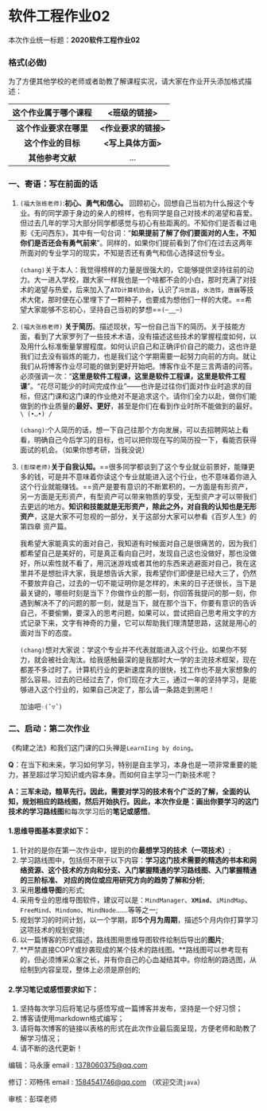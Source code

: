 # 软件工程作业02

本次作业统一标题：**2020软件工程作业02**

### 格式(必做)

为了方便其他学校的老师或者助教了解课程实况，请大家在作业开头添加格式描述：

| **这个作业属于哪个课程** |   **<班级的链接>**   |
| :----------------------: | :------------------: |
|  **这个作业要求在哪里**  | **<作业要求的链接>** |
|    **这个作业的目标**    |  **<写上具体方面>**  |
|     **其他参考文献**     |         ...          |

### 一、寄语：写在前面的话

1. `(福大张栋老师)`:**初心、勇气和信心。** 回顾初心，回想自己当初为什么报这个专业。有的同学源于身边的亲人的榜样，也有同学是自己对技术的渴望和喜爱。但过去几年的学习大部分同学都感觉与初心有些距离的。不知你们是否看过电影《无问西东》，其中有一句台词：“**如果提前了解了你们要面对的人生，不知你们是否还会有勇气前来**”。同样的，如果你们提前看到了你们在过去这两年所面对的专业学习的现实，不知是否还有勇气和信心选择这份专业。

   

   `(chang)`关于本人：我觉得榜样的力量是很强大的，它能够提供坚持往前的动力。大一进入学校，跟大家一样我也是一个啥都不会的小白，那时充满了对技术的渴望与热爱，后来加入了`ATD计算机协会`，认识了`冯世昌`，`水浩铧`，`唐巍`等技术大佬，那时便在心里埋下了一颗种子，也要成为想他们一样的大佬。==希望大家能够不忘初心，坚持自己当初的梦想==`(─‿‿─)`



2. `(福大张栋老师)` **关于简历**。描述现状，写一份自己当下的简历。关于技能方面，看到了大家罗列了一些技术术语，没有描述这些技术的掌握程度如何，以及用什么标准衡量掌握程度。如何认识自己和正确评价自己的能力，这也许是我们过去没有锻炼的能力，也是我们这个学期需要一起努力向前的方向。就让我们从将博客作业尽可能的做到更好开始吧。博客作业不是三言两语的问答。必须强调一次：“**这里是软件工程课，这里是软件工程课，这里是软件工程课**”。“花尽可能少的时间完成作业”——也许是过往你们面对作业时追求的目标，但这门课和这门课的作业绝对不是追求这个。请你们全力以赴，做你们能做到的作业质量的**最好、更好**，甚至是你们在看到作业时所不能做到的最好。`\﻿ (•◡•) /`

   

   `(chang)`:个人简历的话，想一下自己往那个方向发展，可以去招聘网站上看看，明确自己今后学习的目标，也可以把你现在写的简历投一下，看能否获得面试的机会。（如果你想考研，当我没说）



3. `(彭琛老师)`**关于自我认知。**==很多同学都谈到了这个专业就业前景好，能赚更多的钱，可是并不意味着你读这个专业就能进入这个行业，也不意味着你进入这个行业就能赚钱。==资产是要有意识的不断累积的，一方面是有形资产，另一方面是无形资产，有型资产可以带来物质的享受，无型资产才可以带我们去更远的地方。**知识和技能就是无形资产，除此之外，对自我的认知也是无形资产**，这是大家不可忽视的一部分，关于这部分大家可以参看《百岁人生》的第四章 资产篇。

   我希望大家能真实的面对自己，我知道有时候面对自己是很痛苦的，因为我们都希望自己是美好的，可是真正看向自己时，发现自己这也没做好，那也没做好，所以索性就不看了，用沉迷游戏或者其他的东西来逃避面对自己，我在这里并不是想批评大家，我是想告诉大家，我希望你们即便是已经大三了，仍然不要放弃自己，过去的一切不能证明你是怎样的，未来的日子还很长，当下是最关键的，哪些时刻是当下？你做作业的那一刻，你回答我提问的那一刻，你遇到解决不了的问题的那一刻，就是当下，就在那个当下，你要有意识的告诉自己，不要偷懒，要深入的思考问题，如果可以，尝试把自己思考用文字的方式记录下来，文字有神奇的力量，它可以帮助我们理清楚思路，这就是用心的面对当下的态度。

   

   `(chang)`想对大家说：学这个专业并不代表就能进入这个行业。如果你不努力，就会被社会淘汰。给我感触最深的是我那时大一学的主流技术框架，现在都差不多过时了。计算机行业的更新速度真的很快，找工作也不是大家想象的那么容易。过去的已经过去了，你们现在才大三，通过一年的坚持学习，是能够进入这个行业的，如果自己决定了，那么请一条路走到黑吧！

   加油吧`☜(ˆ▽ˆ)`



### 二、启动：第二次作业

​	《构建之法》和我们这门课的口头禅是`LearnIing by doing`。

​	**Q**：在当下和未来，学习如何学习，特别是自主学习，本身也是一项非常重要的能力，甚至超过学习知识或内容本身。而如何自主学习一门新技术呢？

​	 **A：**三军未动，粮草先行。因此，需要对学习的技术有个广泛的了解，全面的认知，规划相应的路线图，然后开始执行。因此，本次作业是：画出你要学习的这门技术的**学习路线图**和每次学习后的**笔记或感悟**。

#### 1.思维导图基本要求如下：

1. 针对的是你在第一次作业中，提到的你**最想学习的技术（一项技术）**;
2. 学习路线图中，包括但不限于以下内容：**学习这门技术需要的精选的书本和网络资源、这个技术的方向和分支、入门掌握精通的学习路线图、入门掌握精通的三阶标准、 对应的岗位或应用研究方向的趋势了解和分析**;
3. 采用**思维导图**的形式;
4. 采用专业的思维导图软件，建议可以是：`MindManager`、**`XMind`**、`iMindMap`、`FreeMind`、`Mindomo`、`MindNode`……等等之一;
5. 规划学习的时间计划，以一个学期，即**5个月为周期**，描述5个月内你打算学习这项技术的规划安排;
6. 以一篇博客的形式描述，路线图用思维导图软件绘制后导出的**图片**;
7. **严禁直接COPY或抄袭现成的某个技术的路线图。**路线图可以参考现有的，但必须博采众家之长，并有你自己的心血凝结其中。你绘制的路选图，从绘制到内容呈现，整体上必须是原创的;

#### 2.学习笔记或感悟要求如下：

1. 坚持每次学习后将笔记与感悟写成一篇博客并发布，坚持是一个好习惯；
2. 博客请使用markdown格式编写；
3. 请将每次博客的链接以表格的形式在此次作业最后面呈现，方便老师和助教了解学习情况；
4. 请不断的迭代更新！





编辑：马永康 email : 1378060375@qq.com

修订：邓畅伟 email : 1584541746@qq.com （欢迎交流`java`）

审核：彭琛老师